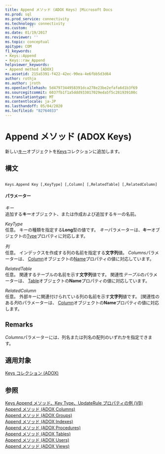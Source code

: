 ```yaml
---
title: Append メソッド (ADOX Keys) |Microsoft Docs
ms.prod: sql
ms.prod_service: connectivity
ms.technology: connectivity
ms.custom: ''
ms.date: 01/19/2017
ms.reviewer: ''
ms.topic: conceptual
apitype: COM
f1_keywords:
- Keys::Append
- Keys::raw_Append
helpviewer_keywords:
- Append method [ADOX]
ms.assetid: 215a5391-f422-42ec-99ea-4e6fbb5d3d64
author: rothja
ms.author: jroth
ms.openlocfilehash: 5d4797344958391dca278e23be2efafa6d1b3f69
ms.sourcegitcommit: 6037fb1f1a5ddd933017029eda5f5c281939100c
ms.translationtype: MT
ms.contentlocale: ja-JP
ms.lasthandoff: 05/04/2020
ms.locfileid: "82764033"
---
```

# <a name="append-method-adox-keys"></a>Append メソッド (ADOX Keys)
新しい[キー](../../../ado/reference/adox-api/key-object-adox.md)オブジェクトを[Keys](../../../ado/reference/adox-api/keys-collection-adox.md)コレクションに追加します。  
  
## <a name="syntax"></a>構文  
  
```  
  
Keys.Append Key [,KeyType] [,Column] [,RelatedTable] [,RelatedColumn]  
```  
  
#### <a name="parameters"></a>パラメーター  
 *キー*  
 追加する**キー**オブジェクト、または作成および追加するキーの名前。  
  
 *KeyType*  
 任意。 キーの種類を指定する**Long**型の値です。 *キー*パラメーターは、**キー**オブジェクトの[Type](../../../ado/reference/adox-api/type-property-key-adox.md)プロパティに対応します。  
  
 *列*  
 任意。 インデックスを作成する列の名前を指定する**文字列**値。 *Columns*パラメーターは、 [Column](../../../ado/reference/adox-api/column-object-adox.md)オブジェクトの[Name](../../../ado/reference/adox-api/name-property-adox.md)プロパティの値に対応しています。  
  
 *RelatedTable*  
 任意。 関連するテーブルの名前を示す**文字列**値です。 関連性*テーブル*のパラメーターは、 [Table](../../../ado/reference/adox-api/table-object-adox.md)オブジェクトの**Name**プロパティの値に対応しています。  
  
 *RelatedColumn*  
 任意。 外部キーに関連付けられている列の名前を示す**文字列**値です。 [関連性のある*列*のパラメーターは、 [Column](../../../ado/reference/adox-api/column-object-adox.md)オブジェクトの**Name**プロパティの値に対応します。  
  
## <a name="remarks"></a>Remarks  
 *Columns*パラメーターには、列名または列名の配列のいずれかを指定できます。  
  
## <a name="applies-to"></a>適用対象  
 [Keys コレクション (ADOX)](../../../ado/reference/adox-api/keys-collection-adox.md)  
  
## <a name="see-also"></a>参照  
 [Keys Append メソッド、Key Type、UpdateRule プロパティの例 (VB)](../../../ado/reference/adox-api/keys-append-method-key-type-relatedcolumn-relatedtable-example-vb.md)   
 [Append メソッド (ADOX Columns)](../../../ado/reference/adox-api/append-method-adox-columns.md)   
 [Append メソッド (ADOX Groups)](../../../ado/reference/adox-api/append-method-adox-groups.md)   
 [Append メソッド (ADOX Indexes)](../../../ado/reference/adox-api/append-method-adox-indexes.md)   
 [Append メソッド (ADOX Procedures)](../../../ado/reference/adox-api/append-method-adox-procedures.md)   
 [Append メソッド (ADOX Tables)](../../../ado/reference/adox-api/append-method-adox-tables.md)   
 [Append メソッド (ADOX Users)](../../../ado/reference/adox-api/append-method-adox-users.md)   
 [Append メソッド (ADOX Views)](../../../ado/reference/adox-api/append-method-adox-views.md)
